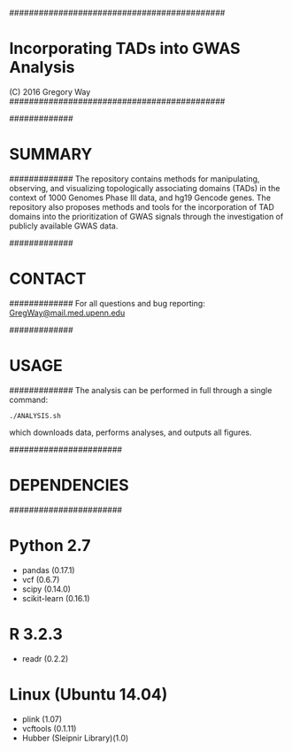 ############################################
# Incorporating TADs into GWAS Analysis
(C) 2016 Gregory Way
############################################

#############
# SUMMARY
#############
The repository contains methods for manipulating, observing, and visualizing
topologically associating domains (TADs) in the context of 1000 Genomes Phase
III data, and hg19 Gencode genes. The repository also proposes methods and tools
for the incorporation of TAD domains into the prioritization of GWAS signals
through the investigation of publicly available GWAS data.

#############
# CONTACT
#############
For all questions and bug reporting:
GregWay@mail.med.upenn.edu

#############
# USAGE
#############
The analysis can be performed in full through
a single command:
~~~~~~~~~~~~~~~~~~
./ANALYSIS.sh
~~~~~~~~~~~~~~~~~~
which downloads data, performs analyses, and outputs all figures.

#######################
# DEPENDENCIES
#######################
# Python 2.7
* pandas (0.17.1)
* vcf (0.6.7)
* scipy (0.14.0)
* scikit-learn (0.16.1)

# R 3.2.3
* readr (0.2.2)

# Linux (Ubuntu 14.04)
* plink (1.07)
* vcftools (0.1.11)
* Hubber (Sleipnir Library)(1.0)

